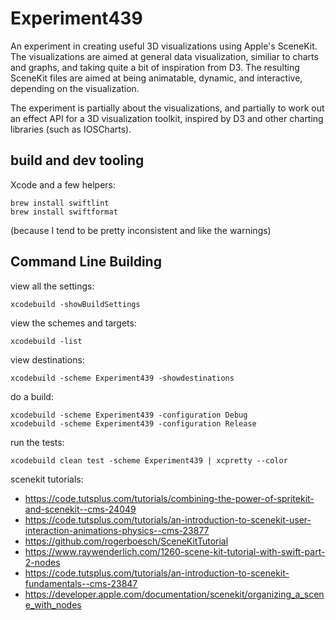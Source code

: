 # Experiment439

An experiment in creating useful 3D visualizations using Apple's SceneKit. The visualizations are aimed at 
general data visualization, similiar to charts and graphs, and taking quite a bit of inspiration from D3. The resulting
SceneKit files are aimed at being animatable, dynamic, and interactive, depending on the visualization.

The experiment is partially about the visualizations, and partially to work out an effect API for a 3D visualization toolkit,
inspired by D3 and other charting libraries (such as IOSCharts).

## build and dev tooling

Xcode and a few helpers:

    brew install swiftlint
    brew install swiftformat

(because I tend to be pretty inconsistent and like the warnings)

## Command Line Building

view all the settings:

    xcodebuild -showBuildSettings

view the schemes and targets:

    xcodebuild -list

view destinations:

    xcodebuild -scheme Experiment439 -showdestinations

do a build:

    xcodebuild -scheme Experiment439 -configuration Debug
    xcodebuild -scheme Experiment439 -configuration Release

run the tests:

    xcodebuild clean test -scheme Experiment439 | xcpretty --color


scenekit tutorials:
- https://code.tutsplus.com/tutorials/combining-the-power-of-spritekit-and-scenekit--cms-24049
- https://code.tutsplus.com/tutorials/an-introduction-to-scenekit-user-interaction-animations-physics--cms-23877
- https://github.com/rogerboesch/SceneKitTutorial
- https://www.raywenderlich.com/1260-scene-kit-tutorial-with-swift-part-2-nodes
- https://code.tutsplus.com/tutorials/an-introduction-to-scenekit-fundamentals--cms-23847
- https://developer.apple.com/documentation/scenekit/organizing_a_scene_with_nodes

